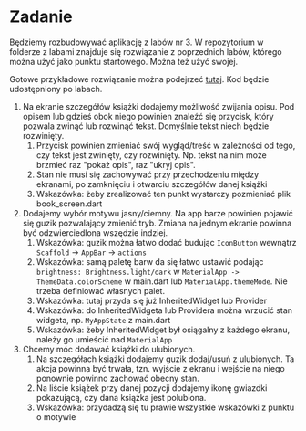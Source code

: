 # Zadanie

Będziemy rozbudowywać aplikację z labów nr 3. W repozytorium w folderze z labami
znajduje się rozwiązanie z poprzednich labów, którego można użyć jako punktu
startowego. Można też użyć swojej.

Gotowe przykładowe rozwiązanie można podejrzeć
[tutaj](https://flutter-at-mini-labs-w4.web.app/). Kod będzie udostępniony po
labach.

1. Na ekranie szczegółów książki dodajemy możliwość zwijania opisu. Pod opisem
   lub gdzieś obok niego powinien znaleźć się przycisk, który pozwala zwinąć lub
   rozwinąć tekst. Domyślnie tekst niech będzie rozwinięty.
   1. Przycisk powinien zmieniać swój wygląd/treść w zależności od tego, czy
      tekst jest zwinięty, czy rozwinięty. Np. tekst na nim może brzmieć raz
      "pokaż opis", raz "ukryj opis".
   2. Stan nie musi się zachowywać przy przechodzeniu między ekranami, po
      zamknięciu i otwarciu szczegółów danej książki
   3. Wskazówka: żeby zrealizować ten punkt wystarczy pozmieniać plik
      book_screen.dart
2. Dodajemy wybór motywu jasny/ciemny. Na app barze powinien pojawić się guzik
   pozwalający zmienić tryb. Zmiana na jednym ekranie powinna być
   odzwierciedlona wszędzie indziej.
   1. Wskazówka: guzik można łatwo dodać budując `IconButton` wewnątrz
      `Scaffold` -> `AppBar` -> `actions`
   2. Wskazówka: samą paletę barw da się łatwo ustawić podając
      `brightness: Brightness.light/dark` w
      `MaterialApp -> ThemeData.colorScheme` w main.dart lub
      `MaterialApp.themeMode`. Nie trzeba definiować własnych palet.
   3. Wskazówka: tutaj przyda się już InheritedWidget lub Provider
   4. Wskazówka: do InheritedWidgeta lub Providera można wrzucić stan widgeta,
      np. `MyAppState` z main.dart
   5. Wskazówka: żeby InheritedWidget był osiągalny z każdego ekranu, należy go
      umieścić nad `MaterialApp`
3. Chcemy móc dodawać książki do ulubionych.
   1. Na szczegółach książki dodajemy guzik dodaj/usuń z ulubionych. Ta akcja
      powinna być trwała, tzn. wyjście z ekranu i wejście na niego ponownie
      powinno zachować obecny stan.
   2. Na liście książek przy danej pozycji dodajemy ikonę gwiazdki pokazującą,
      czy dana książka jest polubiona.
   3. Wskazówka: przydadzą się tu prawie wszystkie wskazówki z punktu o motywie
